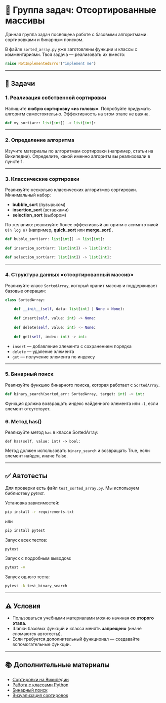 # 📁 Группа задач: Отсортированные массивы

Данная группа задач посвящена работе с базовыми алгоритмами: сортировками и бинарным поиском.

В файле `sorted_array.py` уже заготовлены функции и классы с комментариями.
Твоя задача — реализовать их вместо:

```python
raise NotImplementedError("implement me")
```

---

## 📝 Задачи

### 1. Реализация собственной сортировки

Напишите **любую сортировку «из головы»**.
Попробуйте придумать алгоритм самостоятельно. Эффективность на этом этапе не важна.

```python
def my_sort(arr: list[int]) -> list[int]:
```

---

### 2. Определение алгоритма

Изучите материалы по алгоритмам сортировки (например, статьи на Википедии).
Определите, какой именно алгоритм вы реализовали в пункте 1.

---

### 3. Классические сортировки

Реализуйте несколько классических алгоритмов сортировки. Минимальный набор:

* **bubble\_sort** (пузырьком)
* **insertion\_sort** (вставками)
* **selection\_sort** (выбором)

По желанию: реализуйте более эффективный алгоритм с асимптотикой `O(n log n)` (например, **quick\_sort** или **merge\_sort**).

```python
def bubble_sort(arr: list[int]) -> list[int]: 
    
def insertion_sort(arr: list[int]) -> list[int]:
    
def selection_sort(arr: list[int]) -> list[int]: 
```

---

### 4. Структура данных «отсортированный массив»

Реализуйте класс `SortedArray`, который хранит массив и поддерживает базовые операции:

```python
class SortedArray:
    
    def __init__(self, data: list[int] | None = None): 
        
    def insert(self, value: int) -> None:
        
    def delete(self, value: int) -> None:
        
    def get(self, index: int) -> int:
```

* `insert` — добавление элемента с сохранением порядка
* `delete` — удаление элемента
* `get` — получение элемента по индексу

---

### 5. Бинарный поиск

Реализуйте функцию бинарного поиска, которая работает с `SortedArray`.

```python
def binary_search(sorted_arr: SortedArray, target: int) -> int:
```

Функция должна возвращать индекс найденного элемента или `-1`, если элемент отсутствует.


### 6. Метод has()

Реализуйте метод `has` в классе SortedArray:

```
def has(self, value: int) -> bool:
```


Метод должен использовать `binary_search` и возвращать True, если элемент найден, иначе False.

---

## ✅ Автотесты

Для проверки есть файл `test_sorted_array.py`.
Мы используем библиотеку *pytest*.

Установка зависимостей:

```bash
pip install -r requirements.txt
```

или

```bash
pip install pytest
```

Запуск всех тестов:

```bash
pytest
```

Запуск с подробным выводом:

```bash
pytest -v
```

Запуск одного теста:

```bash
pytest -k test_binary_search
```

---

## ⚠️ Условия

* Пользоваться учебными материалами можно начиная **со второго этапа**.
* Шапки базовых функций и класса менять **запрещено** (иначе сломаются автотесты).
* Если требуется дополнительный функционал — создавайте вспомогательные функции.

---

## 📚 Дополнительные материалы

* [Сортировки на Википедии](https://ru.wikipedia.org/wiki/Алгоритм_сортировки)
* [Работа с классами Python](https://docs.python.org/3/tutorial/classes.html)
* [Бинарный поиск](https://ru.wikipedia.org/wiki/Двоичный_поиск)
* [Визуализация сортировок](https://www.cs.usfca.edu/~galles/visualization/ComparisonSort.html)

